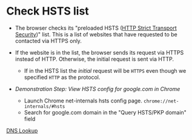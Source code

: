 # Check HSTS list

* The browser checks its "preloaded HSTS ([HTTP Strict Transport Security](https://tools.ietf.org/html/rfc6797))" list. This is a list of websites that have requested to be contacted via HTTPS only.

* If the website is in the list, the browser sends its request via HTTPS instead of HTTP. Otherwise, the initial request is sent via HTTP.
    * If in the HSTS list the *initial* request will be ``HTTPS`` even though we specified ``HTTP`` as the protocol.

* _Demonstration Step: View HSTS config for google.com in Chrome_
  * Launch Chrome net-internals hsts config page.
  ``chrome://net-internals/#hsts``
  * Search for google.com domain in the "Query HSTS/PKP domain" field

[DNS Lookup](./3-DNSlookup.md)